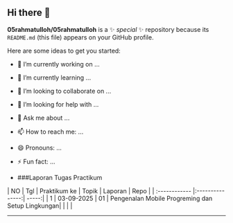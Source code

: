 ## Hi there 👋


**05rahmatulloh/05rahmatulloh** is a ✨ _special_ ✨ repository because its `README.md` (this file) appears on your GitHub profile.

Here are some ideas to get you started:

- 🔭 I’m currently working on ...
- 🌱 I’m currently learning ...
- 👯 I’m looking to collaborate on ...
- 🤔 I’m looking for help with ...
- 💬 Ask me about ...
- 📫 How to reach me: ...
- 😄 Pronouns: ...
- ⚡ Fun fact: ...

- ###Laporan Tugas Practikum


| NO  | Tgl  | Praktikum ke | Topik | Laporan | Repo |
| :------------ |:---------------:| -----:|
|    1   | 03-09-2025 | 01 | Pengenalan Mobile Progreming dan Setup Lingkungan|  | | |

                
----


